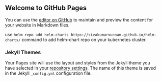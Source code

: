 ## Welcome to GitHub Pages

You can use the [editor on GitHub](https://github.com/sivakumarvunnam/artifactory/edit/gh-pages/index.md) to maintain and preview the content for your website in Markdown files.

use `helm repo add helm-charts https://sivakumarvunnam.github.io/helm-charts/` command to add helm-chart repo on your kubernetes cluster.

### Jekyll Themes

Your Pages site will use the layout and styles from the Jekyll theme you have selected in your [repository settings](https://github.com/sivakumarvunnam/artifactory/settings/pages). The name of this theme is saved in the Jekyll `_config.yml` configuration file.
